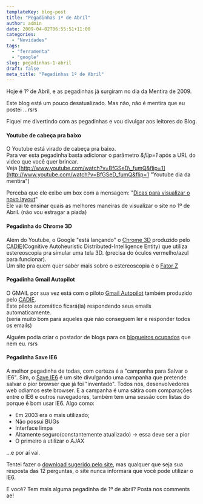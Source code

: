 ```yaml
---
templateKey: blog-post
title: "Pegadinhas 1º de Abril"
author: admin
date: 2009-04-02T06:55:51+11:00
categories:
  - "Novidades"
tags:
  - "ferramenta"
  - "google"
slug: pegadinhas-1-abril
draft: false
meta_title: "Pegadinhas 1º de Abril"
---
```


Hoje é 1º de Abril, e as pegadinhas já surgiram no dia da Mentira de 2009.

Este blog está um pouco desatualizado. Mas não, não é mentira que eu postei ...rsrs

Fiquei me divertindo com as pegadinhas e vou divulgar aos leitores do Blog.

#### Youtube de cabeça pra baixo

O Youtube está virado de cabeça pra baixo.<br>
Para ver esta pegadinha basta adicionar o parâmetro _&flip=1_ após a URL do video que você quer brincar.<br>
Veja [http://www.youtube.com/watch?v=BfGSeD\_fumQ&flip=1](http://www.youtube.com/watch?v=BfGSeD_fumQ&flip=1 "Youtube dia da mentira")

Perceba que ele exibe um box com a mensagem: "[Dicas para visualizar o novo layout](http://www.youtube.com/t/new_viewing_experience "Dicas para visualizar o novo layout ")"<br>
Ele vai te ensinar quais as melhores maneiras de visualizar o site no 1º de Abril. (não vou estragar a piada)

#### Pegadinha do Chrome 3D

Além do Youtube, o Google "está lançando" o [Chrome 3D](http://www.google.com/intl/en/landing/chrome/cadie/ "Chrome 3D") produzido pelo [CADIE](http://www.google.com/intl/en/landing/cadie/index.html "CADIE")(Cognitive Autoheuristic Distributed-Intelligence Entity) que utiliza estereoscopia pra simular uma tela 3D. (precisa do óculos vermelho/azul para funcionar).<br>
Um site pra quem quer saber mais sobre o estereoscopia é o [Fator Z](http://www.fatorz.com.br/ "FATORz")

#### Pegadinha Gmail Autopilot

O GMAIL por sua vez está com o piloto [Gmail Autopilot](http://mail.google.com/mail/help/autopilot/index.html "Gmail Autopilot") também produzido pelo [CADIE](http://www.google.com/intl/en/landing/cadie/index.html "CADIE").<br>
Este piloto automático ficará(ia) respondendo seus emails automaticamente.<br>
(seria muito bom para aqueles que não conseguem ler e responder todos os emails)

Alguém podia criar o postador de blogs para os [blogueiros ocupados](http://www.leocaseiro.com.br/desculpas-ausencia-twitter-leocaseiro "Ausente do Blog, presente no Twitter e estudando ZF") que nem eu. rsrs

#### Pegadinha Save IE6

A melhor pegadinha de todas, com certeza é a "campanha para Salvar o IE6". Sim, o [Save IE6](http://www.saveie6.com/ "Save IE6") é um site divulgando uma campanha que pretende salvar o pior browser que já foi "inventado".
Todos nós, desenvolvedores web odiamos este browser. E a campanha é uma sátira com comparações entre o IE6 e outros navegadores, também tem uma sessão com listas do porque é bom usar IE6.
Algo como:
* Em 2003 era o mais utilizado;
* Não possui BUGs
* Interface limpa
* Altamente seguro(constantemente atualizado) -> essa deve ser a pior
* O primeiro a utilizar o AJAX

...e por aí vai.

Tentei fazer o [download sugerido pelo site](http://saveie6.com/download1.php "Pegadinha Download IE6 now"), mas qualquer que seja sua resposta das 12 perguntas, o site nunca informará que você pode utilizar o IE6.

E você? Tem mais alguma pegadinha de 1º de abril?
Posta nos comments ae!
